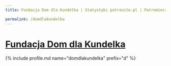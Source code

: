 ```yaml
---
title: Fundacja Dom dla Kundelka | Statystyki patronite.pl | Patromierz

permalink: /domdlakundelka
---
```


# [Fundacja Dom dla Kundelka](https://patronite.pl/domdlakundelka)

{% include profile.md name="domdlakundelka" prefix="d" %}

